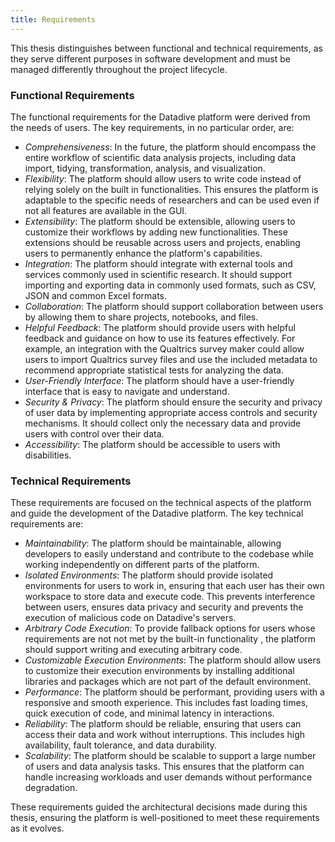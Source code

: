 ```yaml
---
title: Requirements
---
```


This thesis distinguishes between functional and technical requirements, as they serve different purposes in software development and must be managed differently throughout the project lifecycle.

### Functional Requirements

The functional requirements for the Datadive platform were derived from the needs of users. The key requirements, in no particular order, are:

- _Comprehensiveness_: In the future, the platform should encompass the entire workflow of scientific data analysis projects, including data import, tidying, transformation, analysis, and visualization.
- _Flexibility_: The platform should allow users to write code instead of relying solely on the built in functionalities. This ensures the platform is adaptable to the specific needs of researchers and can be used even if not all features are available in the GUI.
- _Extensibility_: The platform should be extensible, allowing users to customize their workflows by adding new functionalities. These extensions should be reusable across users and projects, enabling users to permanently enhance the platform's capabilities.
- _Integration_: The platform should integrate with external tools and services commonly used in scientific research. It should support importing and exporting data in commonly used formats, such as CSV, JSON and common Excel formats.
- _Collaboration_: The platform should support collaboration between users by allowing them to share projects, notebooks, and files.
- _Helpful Feedback_: The platform should provide users with helpful feedback and guidance on how to use its features effectively. For example, an integration with the Qualtrics survey maker could allow users to import Qualtrics survey files and use the included metadata to recommend appropriate statistical tests for analyzing the data.
- _User-Friendly Interface_: The platform should have a user-friendly interface that is easy to navigate and understand.
- _Security & Privacy_: The platform should ensure the security and privacy of user data by implementing appropriate access controls and security mechanisms. It should collect only the necessary data and provide users with control over their data.
- _Accessibility_: The platform should be accessible to users with disabilities.

### Technical Requirements

These requirements are focused on the technical aspects of the platform and guide the development of the Datadive platform. The key technical requirements are:

- _Maintainability_: The platform should be maintainable, allowing developers to easily understand and contribute to the codebase while working independently on different parts of the platform.
- _Isolated Environments_: The platform should provide isolated environments for users to work in, ensuring that each user has their own workspace to store data and execute code. This prevents interference between users, ensures data privacy and security and prevents the execution of malicious code on Datadive's servers.
- _Arbitrary Code Execution_: To provide fallback options for users whose requirements are not not met by the built-in functionality , the platform should support writing and executing arbitrary code.
- _Customizable Execution Environments_: The platform should allow users to customize their execution environments by installing additional libraries and packages which are not part of the default environment.
- _Performance_: The platform should be performant, providing users with a responsive and smooth experience. This includes fast loading times, quick execution of code, and minimal latency in interactions.
- _Reliability_: The platform should be reliable, ensuring that users can access their data and work without interruptions. This includes high availability, fault tolerance, and data durability.
- _Scalability_: The platform should be scalable to support a large number of users and data analysis tasks. This ensures that the platform can handle increasing workloads and user demands without performance degradation.

These requirements guided the architectural decisions made during this thesis, ensuring the platform is well-positioned to meet these requirements as it evolves.
